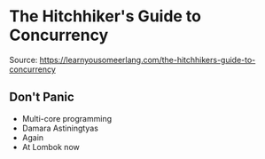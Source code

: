 # The Hitchhiker's Guide to Concurrency

Source: https://learnyousomeerlang.com/the-hitchhikers-guide-to-concurrency

## Don't Panic

- Multi-core programming
- Damara Astiningtyas
- Again
- At Lombok now
